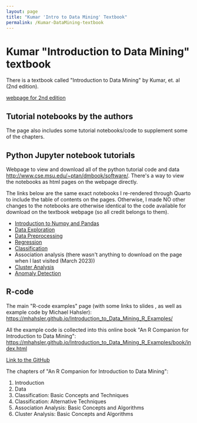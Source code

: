 ```yaml
---
layout: page
title: "Kumar 'Intro to Data Mining' Textbook"
permalink: /Kumar-DataMining-textbook
---
```

# Kumar "Introduction to Data Mining" textbook
There is a textbook called "Introduction to Data Mining" by Kumar, et. al (2nd edition). 

[webpage for 2nd edition](https://www-users.cse.umn.edu/~kumar001/dmbook/index.php)

## Tutorial notebooks by the authors
The page also includes some tutorial notebooks/code to supplement some of the chapters. 

## Python Jupyter notebook tutorials
Webpage to view and download all of the python tutorial code and data <http://www.cse.msu.edu/~ptan/dmbook/software/>. There's a way to view the notebooks as html pages on the webpage directly. 

The links below are the same exact notebooks I re-rendered through Quarto to include the table of contents on the pages. Otherwise, I made NO other changes to the notebooks are otherwise identical to the code available for download on the textbook webpage (so all credit belongs to them). 

- [Introduction to Numpy and Pandas](Textbooks/IntroDataMining-Kumar/tutorial2.html)
- [Data Exploration](Textbooks/IntroDataMining-Kumar/tutorial3.html)
- [Data Preprocessing](Textbooks/IntroDataMining-Kumar/tutorial4.html)
- [Regression](Textbooks/IntroDataMining-Kumar/tutorial5.html)
- [Classification](Textbooks/IntroDataMining-Kumar/tutorial6.html)
- Association analysis (there wasn't anything to download on the page when I last visited (March 2023))
- [Cluster Analysis](Textbooks/IntroDataMining-Kumar/tutorial8.html)
- [Anomaly Detection](Textbooks/IntroDataMining-Kumar/tutorial9.html)

## R-code

The main "R-code examples" page (with some links to slides , as well as example code by Michael Hahsler): <https://mhahsler.github.io/Introduction_to_Data_Mining_R_Examples/> 

All the example code is collected into this online book "An R Companion for Introduction to Data Mining": <https://mhahsler.github.io/Introduction_to_Data_Mining_R_Examples/book/index.html>

[Link to the GitHub](https://github.com/mhahsler/Introduction_to_Data_Mining_R_Examples)

The chapters of "An R Companion for Introduction to Data Mining":
1. Introduction
2. Data
3. Classification: Basic Concepts and Techniques
4. Classification: Alternative Techniques
5. Association Analysis: Basic Concepts and Algorithms
7. Cluster Analysis: Basic Concepts and Algorithms
